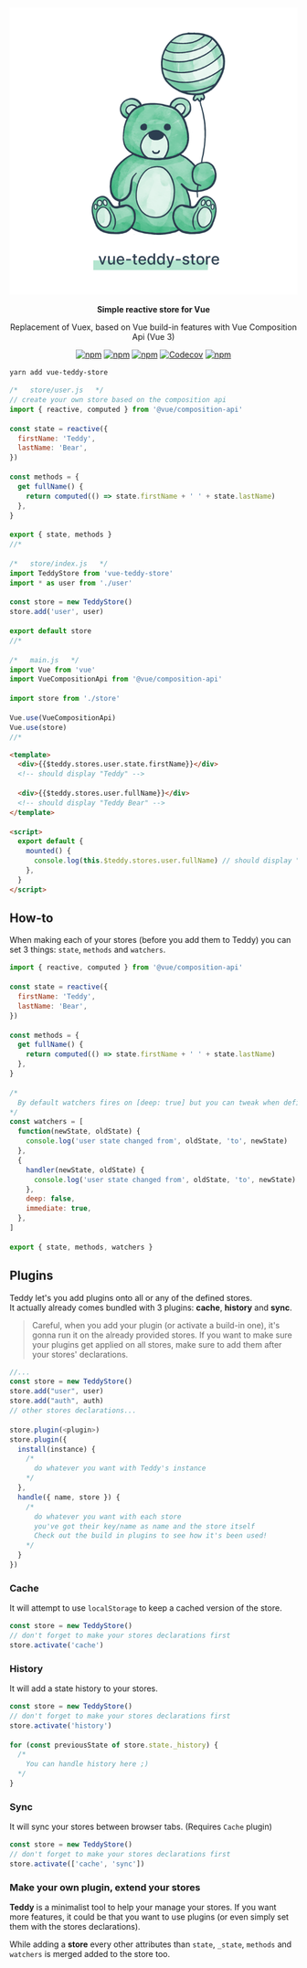 <div align="center"> 
  <img alt="Vue Teddy Store"  src="assets/logo.png"> 
  <p style="font-weight:bold">Simple reactive store for Vue</p>
  <p>Replacement of Vuex, based on Vue build-in features with Vue Composition Api (Vue 3)</p>
</div>

<p align="center">
  <a href="https://www.npmjs.com/package/vue-teddy-store"><img alt="npm" src="https://img.shields.io/npm/v/vue-teddy-store"></a>
  <a href="https://www.npmjs.com/package/vue-teddy-store"><img alt="npm" alt="npm bundle size" src="https://img.shields.io/bundlephobia/min/vue-teddy-store"></a>
  <a href="https://www.npmjs.com/package/vue-teddy-store"><img alt="npm" src="https://github.com/gahabeen/vue-teddy-store/workflows/tests/badge.svg"></a>
  <a href="https://www.npmjs.com/package/vue-teddy-store"><img alt="Codecov" src="https://img.shields.io/codecov/c/github/gahabeen/vue-teddy-store"></a>
  <a href="https://github.com/gahabeen/vue-teddy-store"><img alt="npm" src="https://img.shields.io/badge/License-MIT-yellow.svg"></a>
</p>

```bash
yarn add vue-teddy-store
```

```js
/*   store/user.js   */
// create your own store based on the composition api
import { reactive, computed } from '@vue/composition-api'

const state = reactive({
  firstName: 'Teddy',
  lastName: 'Bear',
})

const methods = {
  get fullName() {
    return computed(() => state.firstName + ' ' + state.lastName)
  },
}

export { state, methods }
//*

/*   store/index.js   */
import TeddyStore from 'vue-teddy-store'
import * as user from './user'

const store = new TeddyStore()
store.add('user', user)

export default store
//*

/*   main.js   */
import Vue from 'vue'
import VueCompositionApi from '@vue/composition-api'

import store from './store'

Vue.use(VueCompositionApi)
Vue.use(store)
//*
```

```html
<template>
  <div>{{$teddy.stores.user.state.firstName}}</div>
  <!-- should display "Teddy" -->

  <div>{{$teddy.stores.user.fullName}}</div>
  <!-- should display "Teddy Bear" -->
</template>

<script>
  export default {
    mounted() {
      console.log(this.$teddy.stores.user.fullName) // should display "Teddy Bear" in console
    },
  }
</script>
```

## How-to

When making each of your stores (before you add them to Teddy) you can set 3 things: `state`, `methods` and `watchers`.

```js
import { reactive, computed } from '@vue/composition-api'

const state = reactive({
  firstName: 'Teddy',
  lastName: 'Bear',
})

const methods = {
  get fullName() {
    return computed(() => state.firstName + ' ' + state.lastName)
  },
}

/*
  By default watchers fires on [deep: true] but you can tweak when defining it as an object with an handler function. The same way you would define a watcher in Vue.
*/
const watchers = [
  function(newState, oldState) {
    console.log('user state changed from', oldState, 'to', newState)
  },
  {
    handler(newState, oldState) {
      console.log('user state changed from', oldState, 'to', newState)
    },
    deep: false,
    immediate: true,
  },
]

export { state, methods, watchers }
```

## Plugins

Teddy let's you add plugins onto all or any of the defined stores.  
It actually already comes bundled with 3 plugins: **cache**, **history** and **sync**.

> Careful, when you add your plugin (or activate a build-in one), it's gonna run it on the already provided stores.
> If you want to make sure your plugins get applied on all stores, make sure to add them after your stores' declarations.

```js
//...
const store = new TeddyStore()
store.add("user", user)
store.add("auth", auth)
// other stores declarations...

store.plugin(<plugin>)
store.plugin({
  install(instance) {
    /*
      do whatever you want with Teddy's instance
    */
  },
  handle({ name, store }) {
    /*
      do whatever you want with each store
      you've got their key/name as name and the store itself
      Check out the build in plugins to see how it's been used!
    */
  }
})
```

### Cache

It will attempt to use `localStorage` to keep a cached version of the store.

```js
const store = new TeddyStore()
// don't forget to make your stores declarations first
store.activate('cache')
```

### History

It will add a state history to your stores.

```js
const store = new TeddyStore()
// don't forget to make your stores declarations first
store.activate('history')

for (const previousState of store.state._history) {
  /*
    You can handle history here ;)
  */
}
```

### Sync

It will sync your stores between browser tabs. (Requires `Cache` plugin)

```js
const store = new TeddyStore()
// don't forget to make your stores declarations first
store.activate(['cache', 'sync'])
```

### Make your own plugin, extend your stores

**Teddy** is a minimalist tool to help your manage your stores. If you want more features, it could be that you want to use plugins (or even simply set them with the stores declarations).

While adding a **store** every other attributes than `state`, `_state`, `methods` and `watchers` is merged added to the store too.
